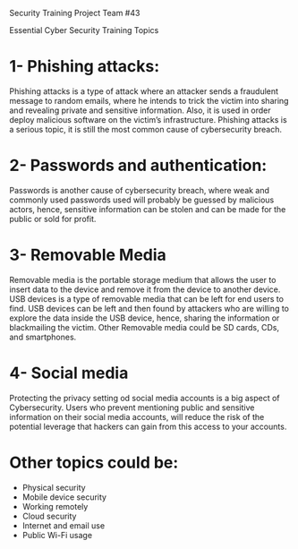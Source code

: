 Security Training Project 
Team #43

Essential Cyber Security Training Topics


# 1-	Phishing attacks:

Phishing attacks is a type of attack where an attacker sends a fraudulent message to random emails, where he intends to trick the victim into sharing and revealing private and sensitive information. Also, it is used in order deploy malicious software on the victim’s infrastructure. 
Phishing attacks is a serious topic, it is still the most common cause of cybersecurity breach.

# 2-	Passwords and authentication:

Passwords is another cause of cybersecurity breach, where weak and commonly used passwords used will probably be guessed by malicious actors, hence, sensitive information can be stolen and can be made for the public or sold for profit.

# 3-	Removable Media

Removable media is the portable storage medium that allows the user to insert data to the device and remove it from the device to another device. USB devices is a type of removable media that can be left for end users to find. USB devices can be left and then found by attackers who are willing to explore the data inside the USB device, hence, sharing the information or blackmailing the victim. Other Removable media could be SD cards, CDs, and smartphones.

# 4-	Social media

Protecting the privacy setting od social media accounts is a big aspect of Cybersecurity. Users who prevent mentioning public and sensitive information on their social media accounts, will reduce the risk of the potential leverage that hackers can gain from this access to your accounts. 


# Other topics could be:

- Physical security
- Mobile device security 
- Working remotely
- Cloud security
- Internet and email use
- Public Wi-Fi usage

